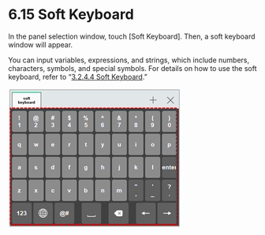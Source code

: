 # 6.15 Soft Keyboard

In the panel selection window, touch \[Soft Keyboard\]. Then, a soft keyboard window will appear. 

You can input variables, expressions, and strings, which include numbers, characters, symbols, and special symbols. For details on how to use the soft keyboard, refer to “[3.2.4.4 Soft Keyboard](../3-programming/3-2-prog-edit/statement-edit/softkeyboard.md).”

![Figure 46 Soft Keyboard](../.gitbook/assets/image%20%28435%29.png)

